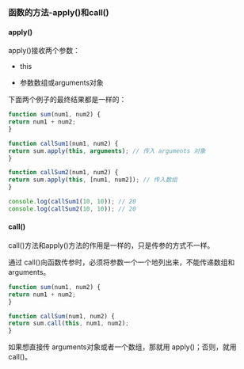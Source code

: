 ### 函数的方法-apply()和call()

#### apply()

apply()接收两个参数：

- this

- 参数数组或arguments对象

下面两个例子的最终结果都是一样的：

```JavaScript
function sum(num1, num2) {
return num1 + num2;
}

function callSum1(num1, num2) {
return sum.apply(this, arguments); // 传入 arguments 对象
}

function callSum2(num1, num2) {
return sum.apply(this, [num1, num2]); // 传入数组
}

console.log(callSum1(10, 10)); // 20
console.log(callSum2(10, 10)); // 20

```

#### call()

call()方法和apply()方法的作用是一样的，只是传参的方式不一样。

通过 call()向函数传参时，必须将参数一个一个地列出来，不能传递数组和arguments。

```JavaScript
function sum(num1, num2) {
return num1 + num2;
}

function callSum(num1, num2) {
return sum.call(this, num1, num2);
}
```

如果想直接传 arguments对象或者一个数组，那就用 apply()；否则，就用 call()。


